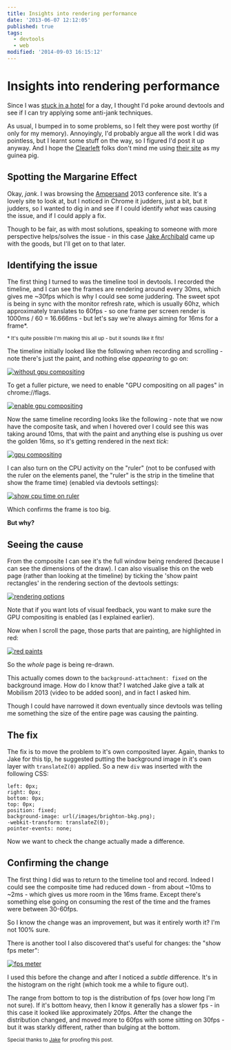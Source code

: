 ```yaml
---
title: Insights into rendering performance
date: '2013-06-07 12:12:05'
published: true
tags:
  - devtools
  - web
modified: '2014-09-03 16:15:12'
---
```

# Insights into rendering performance

Since I was [stuck in a hotel](https://twitter.com/rem/status/341391687861563393) for a day, I thought I'd poke around devtools and see if I can try applying some anti-jank techniques.

As usual, I bumped in to some problems, so I felt they were post worthy (if only for my memory). Annoyingly, I'd probably argue all the work I did was pointless, but I learnt some stuff on the way, so I figured I'd post it up anyway. And I hope the [Clearleft](http://clearleft.com) folks don't mind me using [their site](http://2013.ampersandconf.com/) as my guinea pig.

<!--more-->

## Spotting the Margarine Effect

Okay, *jank*. I was browsing the [Ampersand](http://2013.ampersandconf.com/) 2013 conference site. It's a lovely site to look at, but I noticed in Chrome it judders, just a bit, but it judders, so I wanted to dig in and see if I could identify *what* was causing the issue, and if I could apply a fix.

Though to be fair, as with most solutions, speaking to someone with more perspective helps/solves the issue - in this case [Jake Archibald](http://twitter.com/jaffathecake) came up with the goods, but I'll get on to that later.

## Identifying the issue

The first thing I turned to was the timeline tool in devtools. I recorded the timeline, and I can see the frames are rendering around every 30ms, which gives me ~30fps which is why I could see some juddering. The sweet spot is being in sync with the monitor refresh rate, which is usually 60hz, which approximately translates to 60fps - so one frame per screen render is 1000ms / 60 = 16.666ms - but let's say we're always aiming for 16ms for a frame*.

<small>* It's quite possible I'm making this all up - but it sounds like it fits!</small>

The timeline initially looked like the following when recording and scrolling - note there's just the paint, and nothing else *appearing* to go on:

[![without gpu compositing](http://remysharp.com/images/without-gpu-compositing.png)](http://remysharp.com/images/without-gpu-compositing.png)

To get a fuller picture, we need to enable "GPU compositing on all pages" in chrome://flags.

[![enable gpu compositing](http://remysharp.com/images/enable-gpu-compositing.png)](http://remysharp.com/images/enable-gpu-compositing.png)

Now the same timeline recording looks like the following - note that we now have the composite task, and when I hovered over I could see this was taking around 10ms, that with the paint and anything else is pushing us over the golden 16ms, so it's getting rendered in the next *tick*:

[![gpu compositing](http://remysharp.com/images/gpu-compositing.png)](http://remysharp.com/images/gpu-compositing.png)

I can also turn on the CPU activity on the "ruler" (not to be confused with the ruler on the elements panel, the "ruler" is the strip in the timeline that show the frame time) (enabled via devtools settings):

[![show cpu time on ruler](http://remysharp.com/images/show-cpu-time-on-ruler.png)](http://remysharp.com/images/show-cpu-time-on-ruler.png)

Which confirms the frame is too big.

**But why?**

## Seeing the cause

From the composite I can see it's the full window being rendered (because I can see the dimensions of the draw). I can also visualise this on the web page (rather than looking at the timeline) by ticking the 'show paint rectangles' in the rendering section of the devtools settings:

[![rendering options](http://remysharp.com/images/rendering-options.png)](http://remysharp.com/images/rendering-options.png)

Note that if you want lots of visual feedback, you want to make sure the GPU compositing is enabled (as I explained earlier).

Now when I scroll the page, those parts that are painting, are highlighted in red:

[![red paints](http://remysharp.com/images/red-paints.png)](http://remysharp.com/images/red-paints.png)

So the *whole* page is being re-drawn.

This actually comes down to the `background-attachment: fixed` on the background image. How do I know that? I watched Jake give a talk at Mobilism 2013 (video to be added soon), and in fact I asked him.

Though I could have narrowed it down eventually since devtools was telling me something the size of the entire page was causing the painting.

## The fix

The fix is to move the problem to it's own composited layer. Again, thanks to Jake for this tip, he suggested putting the background image in it's own layer with `translateZ(0)` applied. So a new `div` was inserted with the following CSS:

    left: 0px;
    right: 0px;
    bottom: 0px;
    top: 0px;
    position: fixed;
    background-image: url(/images/brighton-bkg.png);
    -webkit-transform: translateZ(0);
    pointer-events: none;

Now we want to check the change actually made a difference.

## Confirming the change

The first thing I did was to return to the timeline tool and record. Indeed I could see the composite time had reduced down - from about ~10ms to ~2ms - which gives us more room in the 16ms frame. Except there's something else going on consuming the rest of the time and the frames were between 30-60fps.

So I know the change was an improvement, but was it entirely worth it? I'm not 100% sure.

There is another tool I also discovered that's useful for changes: the "show fps meter":

[![fps meter](http://remysharp.com/images/fps-meter.png)](http://remysharp.com/images/fps-meter.png)

I used this before the change and after I noticed a *subtle* difference. It's in the histogram on the right (which took me a while to figure out).

The range from bottom to top is the distribution of fps (over how long I'm not sure). If it's bottom heavy, then I know it generally has a slower fps - in this case it looked like approximately 20fps. After the change the distribution changed, and moved more to 60fps with some sitting on 30fps - but it was starkly different, rather than bulging at the bottom.

<small>Special thanks to [Jake](http://twitter.com/jaffathecake) for proofing this post.</small>

